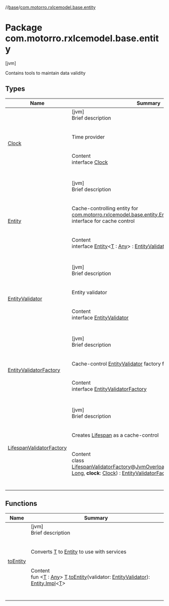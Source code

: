 //[base](../index.md)/[com.motorro.rxlcemodel.base.entity](index.md)



# Package com.motorro.rxlcemodel.base.entity  
 [jvm] 

Contains tools to maintain data validity

   


## Types  
  
|  Name|  Summary| 
|---|---|
| [Clock](-clock/index.md)| [jvm]  <br>Brief description  <br><br><br>Time provider<br><br>  <br>Content  <br>interface [Clock](-clock/index.md)  <br><br><br>
| [Entity](-entity/index.md)| [jvm]  <br>Brief description  <br><br><br>Cache-controlling entity for [com.motorro.rxlcemodel.base.entity.Entity](-entity/index.md) implement this interface for cache control<br><br>  <br>Content  <br>interface [Entity](-entity/index.md)<[T](-entity/index.md) : [Any](https://kotlinlang.org/api/latest/jvm/stdlib/kotlin/-any/index.html)> : [EntityValidator](-entity-validator/index.md)  <br><br><br>
| [EntityValidator](-entity-validator/index.md)| [jvm]  <br>Brief description  <br><br><br>Entity validator<br><br>  <br>Content  <br>interface [EntityValidator](-entity-validator/index.md)  <br><br><br>
| [EntityValidatorFactory](-entity-validator-factory/index.md)| [jvm]  <br>Brief description  <br><br><br>Cache-control [EntityValidator](-entity-validator/index.md) factory for operations<br><br>  <br>Content  <br>interface [EntityValidatorFactory](-entity-validator-factory/index.md)  <br><br><br>
| [LifespanValidatorFactory](-lifespan-validator-factory/index.md)| [jvm]  <br>Brief description  <br><br><br>Creates [Lifespan](-entity-validator/-lifespan/index.md) as a cache-control<br><br>  <br>Content  <br>class [LifespanValidatorFactory](-lifespan-validator-factory/index.md)@[JvmOverloads](https://kotlinlang.org/api/latest/jvm/stdlib/kotlin.jvm/-jvm-overloads/index.html)()constructor(**cacheTtl**: [Long](https://kotlinlang.org/api/latest/jvm/stdlib/kotlin/-long/index.html), **clock**: [Clock](-clock/index.md)) : [EntityValidatorFactory](-entity-validator-factory/index.md)  <br><br><br>


## Functions  
  
|  Name|  Summary| 
|---|---|
| [toEntity](to-entity.md)| [jvm]  <br>Brief description  <br><br><br>Converts [T](to-entity.md) to [Entity](-entity/index.md) to use with services<br><br>  <br>Content  <br>fun <[T](to-entity.md) : [Any](https://kotlinlang.org/api/latest/jvm/stdlib/kotlin/-any/index.html)> [T](to-entity.md).[toEntity](to-entity.md)(validator: [EntityValidator](-entity-validator/index.md)): [Entity.Impl](-entity/-impl/index.md)<[T](to-entity.md)>  <br><br><br>

